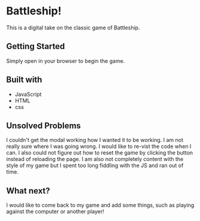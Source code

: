 # Battleship!
This is a digital take on the classic game of Battleship.

## Getting Started
Simply open in your browser to begin the game.

## Built with
- JavaScript
- HTML
- css

## Unsolved Problems

I couldn't get the modal working how I wanted it to be working. I am not really sure where I was going wrong. I would like to re-vist the code when I can. I also could not figure out how to reset the game by clicking the button instead of reloading the page. I am also not completely content with the style of my game but I spent too long fiddling with the JS and ran out of time. 

## What next?

I would like to come back to my game and add some things, such as playing against the computer or another player!
